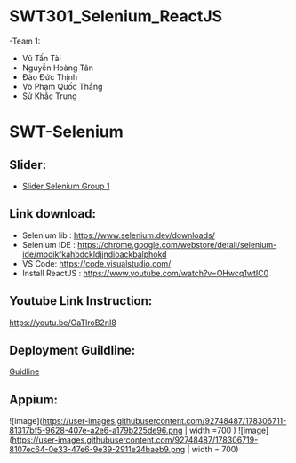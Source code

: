 # SWT301_Selenium_ReactJS
 -Team 1:
   - Vũ Tấn Tài
   - Nguyễn Hoàng Tân
   - Đào Đức Thịnh
   - Võ Phạm Quốc Thắng
   - Sử Khắc Trung
# SWT-Selenium
 ## Slider:
 * [Slider Selenium Group 1](https://docs.google.com/presentation/d/1t03Fdauw1MdOrBzEOjhZJ4mSAaJDDr1M/edit?usp=sharing&ouid=110713793306141362965&rtpof=true&sd=true)
 ## Link download:
   - Selenium lib : https://www.selenium.dev/downloads/
   - Selenium IDE : https://chrome.google.com/webstore/detail/selenium-ide/mooikfkahbdckldjjndioackbalphokd
   - VS Code: https://code.visualstudio.com/
   - Install ReactJS : https://www.youtube.com/watch?v=OHwcq1wtIC0
   
 ## Youtube Link Instruction:
 https://youtu.be/OaTlroB2nI8
 ## Deployment Guildline:
 [Guidline](https://docs.google.com/document/d/1LHZndzK2ZC1wJNcmKcnHZuuSiB-YHIMGS55eDljX3nI/edit?fbclid=IwAR3w4DctK2twquyidAXloVv_J8ZQxTmmcmgWgDR5UUpX9TIuWv-xXvJf3P8)
 ## Appium: 
 
![image](https://user-images.githubusercontent.com/92748487/178306711-81317bf5-9628-407e-a2e6-a179b225de96.png | width =700 )
![image](https://user-images.githubusercontent.com/92748487/178306719-8107ec64-0e33-47e6-9e39-2911e24baeb9.png | width = 700)
